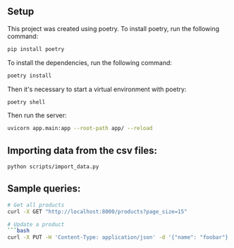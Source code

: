 ## Setup

This project was created using poetry. To install poetry, run the following command:

```bash
pip install poetry
```

To install the dependencies, run the following command:

```bash
poetry install
```

Then it's necessary to start a virtual environment with poetry:

```bash
poetry shell
```

Then run the server:

```bash
uvicorn app.main:app --root-path app/ --reload
```

## Importing data from the csv files:

```bash
python scripts/import_data.py
```

## Sample queries:

```bash
# Get all products
curl -X GET "http://localhost:8000/products?page_size=15"

# Update a product
```bash
curl -X PUT -H 'Content-Type: application/json' -d '{"name": "foobar"}' "http://localhost:8000/products/prod1548%23prod104001000080"
```
